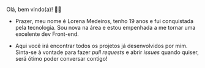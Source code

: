   Olá, bem vindo(a)! 👋🏻

- Prazer, meu nome é Lorena Medeiros, tenho 19 anos e fui conquistada pela tecnologia. Sou nova na área e estou empenhada a me tornar uma excelente dev Front-end.

- Aqui você irá encontrar todos os projetos já desenvolvidos por mim. Sinta-se à vontade para fazer _pull requests_ e abrir _issues_ quando quiser, será ótimo poder conversar contigo!


<!---
lorenamsilva/lorenamsilva is a ✨ special ✨ repository because its `README.md` (this file) appears on your GitHub profile.
You can click the Preview link to take a look at your changes.
--->
